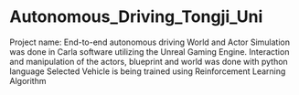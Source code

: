 # Autonomous_Driving_Tongji_Uni

Project name: End-to-end autonomous driving
World and Actor Simulation was done in Carla software utilizing the Unreal Gaming Engine.
Interaction and manipulation of the actors, blueprint and world was done with python language
Selected Vehicle is being trained using Reinforcement Learning Algorithm 
